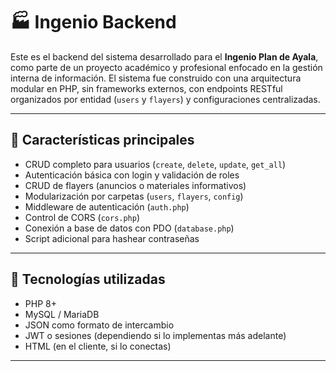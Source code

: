 # 🏭 Ingenio Backend

Este es el backend del sistema desarrollado para el **Ingenio Plan de Ayala**, como parte de un proyecto académico y profesional enfocado en la gestión interna de información. El sistema fue construido con una arquitectura modular en PHP, sin frameworks externos, con endpoints RESTful organizados por entidad (`users` y `flayers`) y configuraciones centralizadas.

---

## 📌 Características principales

- CRUD completo para usuarios (`create`, `delete`, `update`, `get_all`)
- Autenticación básica con login y validación de roles
- CRUD de flayers (anuncios o materiales informativos)
- Modularización por carpetas (`users`, `flayers`, `config`)
- Middleware de autenticación (`auth.php`)
- Control de CORS (`cors.php`)
- Conexión a base de datos con PDO (`database.php`)
- Script adicional para hashear contraseñas

---

## 🧰 Tecnologías utilizadas

- PHP 8+
- MySQL / MariaDB
- JSON como formato de intercambio
- JWT o sesiones (dependiendo si lo implementas más adelante)
- HTML (en el cliente, si lo conectas)

---
